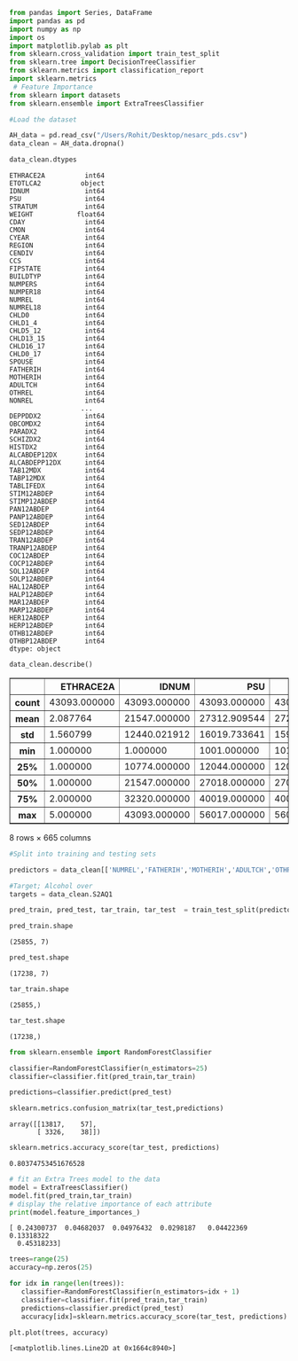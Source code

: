 

```python
from pandas import Series, DataFrame
import pandas as pd
import numpy as np
import os
import matplotlib.pylab as plt
from sklearn.cross_validation import train_test_split
from sklearn.tree import DecisionTreeClassifier
from sklearn.metrics import classification_report
import sklearn.metrics
 # Feature Importance
from sklearn import datasets
from sklearn.ensemble import ExtraTreesClassifier
```


```python
#Load the dataset

AH_data = pd.read_csv("/Users/Rohit/Desktop/nesarc_pds.csv")
data_clean = AH_data.dropna()
```


```python
data_clean.dtypes
```




    ETHRACE2A          int64
    ETOTLCA2          object
    IDNUM              int64
    PSU                int64
    STRATUM            int64
    WEIGHT           float64
    CDAY               int64
    CMON               int64
    CYEAR              int64
    REGION             int64
    CENDIV             int64
    CCS                int64
    FIPSTATE           int64
    BUILDTYP           int64
    NUMPERS            int64
    NUMPER18           int64
    NUMREL             int64
    NUMREL18           int64
    CHLD0              int64
    CHLD1_4            int64
    CHLD5_12           int64
    CHLD13_15          int64
    CHLD16_17          int64
    CHLD0_17           int64
    SPOUSE             int64
    FATHERIH           int64
    MOTHERIH           int64
    ADULTCH            int64
    OTHREL             int64
    NONREL             int64
                      ...   
    DEPPDDX2           int64
    OBCOMDX2           int64
    PARADX2            int64
    SCHIZDX2           int64
    HISTDX2            int64
    ALCABDEP12DX       int64
    ALCABDEPP12DX      int64
    TAB12MDX           int64
    TABP12MDX          int64
    TABLIFEDX          int64
    STIM12ABDEP        int64
    STIMP12ABDEP       int64
    PAN12ABDEP         int64
    PANP12ABDEP        int64
    SED12ABDEP         int64
    SEDP12ABDEP        int64
    TRAN12ABDEP        int64
    TRANP12ABDEP       int64
    COC12ABDEP         int64
    COCP12ABDEP        int64
    SOL12ABDEP         int64
    SOLP12ABDEP        int64
    HAL12ABDEP         int64
    HALP12ABDEP        int64
    MAR12ABDEP         int64
    MARP12ABDEP        int64
    HER12ABDEP         int64
    HERP12ABDEP        int64
    OTHB12ABDEP        int64
    OTHBP12ABDEP       int64
    dtype: object




```python
data_clean.describe()
```




<div>
<table border="1" class="dataframe">
  <thead>
    <tr style="text-align: right;">
      <th></th>
      <th>ETHRACE2A</th>
      <th>IDNUM</th>
      <th>PSU</th>
      <th>STRATUM</th>
      <th>WEIGHT</th>
      <th>CDAY</th>
      <th>CMON</th>
      <th>CYEAR</th>
      <th>REGION</th>
      <th>CENDIV</th>
      <th>...</th>
      <th>SOL12ABDEP</th>
      <th>SOLP12ABDEP</th>
      <th>HAL12ABDEP</th>
      <th>HALP12ABDEP</th>
      <th>MAR12ABDEP</th>
      <th>MARP12ABDEP</th>
      <th>HER12ABDEP</th>
      <th>HERP12ABDEP</th>
      <th>OTHB12ABDEP</th>
      <th>OTHBP12ABDEP</th>
    </tr>
  </thead>
  <tbody>
    <tr>
      <th>count</th>
      <td>43093.000000</td>
      <td>43093.000000</td>
      <td>43093.000000</td>
      <td>43093.000000</td>
      <td>43093.000000</td>
      <td>43093.000000</td>
      <td>43093.000000</td>
      <td>43093.000000</td>
      <td>43093.000000</td>
      <td>43093.000000</td>
      <td>...</td>
      <td>43093.000000</td>
      <td>43093.000000</td>
      <td>43093.000000</td>
      <td>43093.000000</td>
      <td>43093.000000</td>
      <td>43093.000000</td>
      <td>43093.000000</td>
      <td>43093.000000</td>
      <td>43093.000000</td>
      <td>43093.000000</td>
    </tr>
    <tr>
      <th>mean</th>
      <td>2.087764</td>
      <td>21547.000000</td>
      <td>27312.909544</td>
      <td>2726.858747</td>
      <td>4823.981575</td>
      <td>16.146195</td>
      <td>8.589632</td>
      <td>2001.141578</td>
      <td>2.636321</td>
      <td>5.142993</td>
      <td>...</td>
      <td>0.000255</td>
      <td>0.003922</td>
      <td>0.001532</td>
      <td>0.017776</td>
      <td>0.018634</td>
      <td>0.095027</td>
      <td>0.000348</td>
      <td>0.004618</td>
      <td>0.000093</td>
      <td>0.001230</td>
    </tr>
    <tr>
      <th>std</th>
      <td>1.560799</td>
      <td>12440.021912</td>
      <td>16019.733641</td>
      <td>1595.979984</td>
      <td>3485.046966</td>
      <td>8.801055</td>
      <td>3.051984</td>
      <td>0.348620</td>
      <td>1.031667</td>
      <td>2.511825</td>
      <td>...</td>
      <td>0.018655</td>
      <td>0.079789</td>
      <td>0.050501</td>
      <td>0.169523</td>
      <td>0.186201</td>
      <td>0.383204</td>
      <td>0.030082</td>
      <td>0.106426</td>
      <td>0.015233</td>
      <td>0.047429</td>
    </tr>
    <tr>
      <th>min</th>
      <td>1.000000</td>
      <td>1.000000</td>
      <td>1001.000000</td>
      <td>101.000000</td>
      <td>398.037382</td>
      <td>1.000000</td>
      <td>1.000000</td>
      <td>2001.000000</td>
      <td>1.000000</td>
      <td>1.000000</td>
      <td>...</td>
      <td>0.000000</td>
      <td>0.000000</td>
      <td>0.000000</td>
      <td>0.000000</td>
      <td>0.000000</td>
      <td>0.000000</td>
      <td>0.000000</td>
      <td>0.000000</td>
      <td>0.000000</td>
      <td>0.000000</td>
    </tr>
    <tr>
      <th>25%</th>
      <td>1.000000</td>
      <td>10774.000000</td>
      <td>12044.000000</td>
      <td>1209.000000</td>
      <td>2240.897957</td>
      <td>8.000000</td>
      <td>8.000000</td>
      <td>2001.000000</td>
      <td>2.000000</td>
      <td>3.000000</td>
      <td>...</td>
      <td>0.000000</td>
      <td>0.000000</td>
      <td>0.000000</td>
      <td>0.000000</td>
      <td>0.000000</td>
      <td>0.000000</td>
      <td>0.000000</td>
      <td>0.000000</td>
      <td>0.000000</td>
      <td>0.000000</td>
    </tr>
    <tr>
      <th>50%</th>
      <td>1.000000</td>
      <td>21547.000000</td>
      <td>27018.000000</td>
      <td>2701.000000</td>
      <td>3723.955061</td>
      <td>16.000000</td>
      <td>9.000000</td>
      <td>2001.000000</td>
      <td>3.000000</td>
      <td>5.000000</td>
      <td>...</td>
      <td>0.000000</td>
      <td>0.000000</td>
      <td>0.000000</td>
      <td>0.000000</td>
      <td>0.000000</td>
      <td>0.000000</td>
      <td>0.000000</td>
      <td>0.000000</td>
      <td>0.000000</td>
      <td>0.000000</td>
    </tr>
    <tr>
      <th>75%</th>
      <td>2.000000</td>
      <td>32320.000000</td>
      <td>40019.000000</td>
      <td>4004.000000</td>
      <td>7013.033942</td>
      <td>24.000000</td>
      <td>10.000000</td>
      <td>2001.000000</td>
      <td>3.000000</td>
      <td>7.000000</td>
      <td>...</td>
      <td>0.000000</td>
      <td>0.000000</td>
      <td>0.000000</td>
      <td>0.000000</td>
      <td>0.000000</td>
      <td>0.000000</td>
      <td>0.000000</td>
      <td>0.000000</td>
      <td>0.000000</td>
      <td>0.000000</td>
    </tr>
    <tr>
      <th>max</th>
      <td>5.000000</td>
      <td>43093.000000</td>
      <td>56017.000000</td>
      <td>5605.000000</td>
      <td>57902.204790</td>
      <td>31.000000</td>
      <td>12.000000</td>
      <td>2002.000000</td>
      <td>4.000000</td>
      <td>9.000000</td>
      <td>...</td>
      <td>2.000000</td>
      <td>3.000000</td>
      <td>3.000000</td>
      <td>3.000000</td>
      <td>3.000000</td>
      <td>3.000000</td>
      <td>3.000000</td>
      <td>3.000000</td>
      <td>3.000000</td>
      <td>3.000000</td>
    </tr>
  </tbody>
</table>
<p>8 rows × 665 columns</p>
</div>




```python
#Split into training and testing sets

predictors = data_clean[['NUMREL','FATHERIH','MOTHERIH','ADULTCH','OTHREL','NONREL','SEX']]

#Target; Alcohol over
targets = data_clean.S2AQ1

pred_train, pred_test, tar_train, tar_test  = train_test_split(predictors, targets, test_size=.4)
```


```python
pred_train.shape
```




    (25855, 7)




```python
pred_test.shape
```




    (17238, 7)




```python
tar_train.shape
```




    (25855,)




```python
tar_test.shape
```




    (17238,)




```python
from sklearn.ensemble import RandomForestClassifier

classifier=RandomForestClassifier(n_estimators=25)
classifier=classifier.fit(pred_train,tar_train)

predictions=classifier.predict(pred_test)
```


```python
sklearn.metrics.confusion_matrix(tar_test,predictions)
```




    array([[13817,    57],
           [ 3326,    38]])




```python
sklearn.metrics.accuracy_score(tar_test, predictions)
```




    0.80374753451676528




```python
# fit an Extra Trees model to the data
model = ExtraTreesClassifier()
model.fit(pred_train,tar_train)
# display the relative importance of each attribute
print(model.feature_importances_)
```

    [ 0.24300737  0.04682037  0.04976432  0.0298187   0.04422369  0.13318322
      0.45318233]



```python
trees=range(25)
accuracy=np.zeros(25)
```


```python
for idx in range(len(trees)):
   classifier=RandomForestClassifier(n_estimators=idx + 1)
   classifier=classifier.fit(pred_train,tar_train)
   predictions=classifier.predict(pred_test)
   accuracy[idx]=sklearn.metrics.accuracy_score(tar_test, predictions)
```


```python
plt.plot(trees, accuracy)
```




    [<matplotlib.lines.Line2D at 0x1664c8940>]




```python

```
